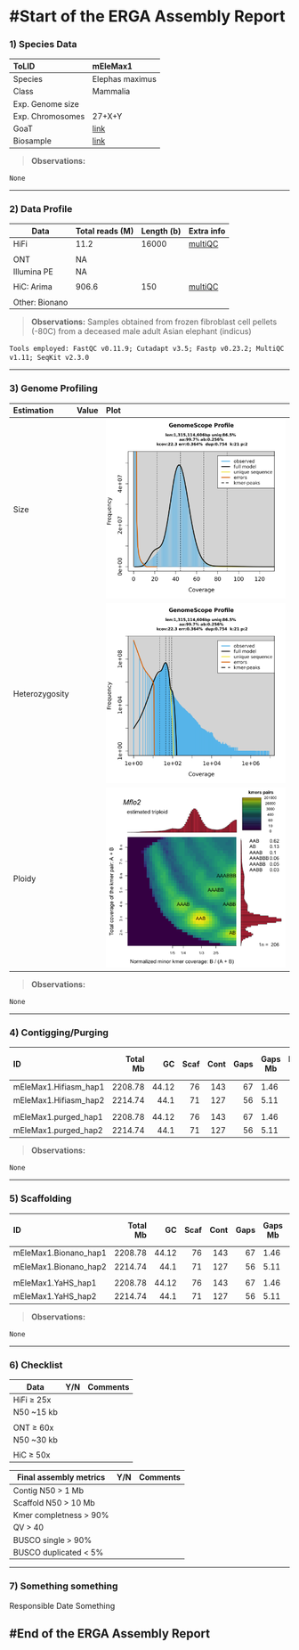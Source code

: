 # #Start of the ERGA Assembly Report

### 1) Species Data

| ToLID            | mEleMax1        |
| :--------------- | :-------------- |
| Species          | Elephas maximus |
| Class            | Mammalia        |
| Exp. Genome size |                 |
| Exp. Chromosomes | 27+X+Y          |
| GoaT             | [link](https://goat.genomehubs.org/record?recordId=9783&result=taxon&taxonomy=ncbi#Elephas%20maximus) |
| Biosample        | [link](https://www.ebi.ac.uk/ena/browser/view/SAMN10973763) |

> **Observations:**
```
None
```

---

### 2) Data Profile

| Data           | Total reads (M) | Length (b) | Extra info |
| -------------- | --------------- | ---------- | --- |
| HiFi           | 11.2            | 16000      | [multiQC](data/rCarCar2.HiFi_trimmed_multiqc_report.html) |
|                |                 |            |     |
| ONT            | NA              |            |     |
| Illumina PE    | NA              |            |     |
|                |                 |            |     |
| HiC: Arima     | 906.6           | 150        | [multiQC](data/rCarCar2.OmniC_multiqc_report.html) |
|                |                 |            |     |
| Other: Bionano |                 |            |     |

> **Observations:** Samples obtained from frozen fibroblast cell pellets (-80C) from a deceased male adult Asian elephant (indicus)
```
Tools employed: FastQC v0.11.9; Cutadapt v3.5; Fastp v0.23.2; MultiQC v1.11; SeqKit v2.3.0
```

---

### 3) Genome Profiling

| Estimation     | Value | Plot                    |
|:-------------- | ----- |:----------------------- |
| Size           |       | ![](data/linear_plot.png) |
| Heterozygosity |       | ![](data/log_plot.png)  |
| Ploidy         |       | ![](data/smudge.png)    |

> **Observations:**
```
None
```

---

### 4) Contigging/Purging

| ID                    | Total Mb |    GC | Scaf | Cont | Gaps | Gaps Mb | Longest Scaf | Scaf N50 | Scaff L50 | Scaf N95 | Scaf L95 | Longest Cont | Cont N50 | Cont L50 | Cont N95 | Cont L95 | QV (HiFi) | QV (Illumina) | Kmer Compl | KCompl both | BUSCO-C | BUSCO-S | Hap                                  | both Hap                             | shared                               | HiC Contact map |
|:--------------------- | --------:| -----:| ----:| ----:| ----:| ------- | ------------:| --------:| ---------:| --------:| --------:| ------------:| --------:| --------:| --------:| --------:| ---------:| ------------- | ----------:| ----------- | -------:| -------:| ------------------------------------ | ------------------------------------ | ------------------------------------ | --------------- |
| mEleMax1.Hifiasm_hap1 |  2208.78 | 44.12 |   76 |  143 |   67 | 1.46    |       356.32 |   137.47 |         5 |    20.35 |       22 |       210.28 |   121.38 |        8 |     6.16 |       41 |     68.19 |               |      96.65 | 99.40       |    97.2 |    96.4 | ![](https://i.imgur.com/VXzxrUo.png) | ![](https://i.imgur.com/jWh1gmy.png) | ![](https://i.imgur.com/9IrUFVy.png) |        NA         |
| mEleMax1.Hifiasm_hap2 |  2214.74 |  44.1 |   71 |  127 |   56 | 5.11    |       381.26 |   137.61 |         5 |    20.31 |       22 |       209.92 |   121.92 |        8 |     6.54 |       32 |     68.42 |               |      96.66 | -           |    97.2 |    96.3 | ![](https://i.imgur.com/kbsPaMJ.png) |                                      |                                      |      NA           |
|                       |          |       |      |      |      |         |              |          |           |          |          |              |          |          |          |          |           |               |            |             |         |         |                                      |                                      |                                      |                 |
| mEleMax1.purged_hap1  |  2208.78 | 44.12 |   76 |  143 |   67 | 1.46    |       356.32 |   137.47 |         5 |    20.35 |       22 |       210.28 |   121.38 |        8 |     6.16 |       41 |     68.19 |               |      96.65 | 99.40       |    97.2 |    96.4 | ![](https://i.imgur.com/VXzxrUo.png) | ![](https://i.imgur.com/jWh1gmy.png) | ![](https://i.imgur.com/9IrUFVy.png) |         NA        |
| mEleMax1.purged_hap2  |  2214.74 |  44.1 |   71 |  127 |   56 | 5.11    |       381.26 |   137.61 |         5 |    20.31 |       22 |       209.92 |   121.92 |        8 |     6.54 |       32 |     68.42 |               |      96.66 | -           |    97.2 |    96.3 | ![](https://i.imgur.com/kbsPaMJ.png) |                                      |                                      |         NA        |

> **Observations:**
```
None
```

---

### 5) Scaffolding

| ID                    | Total Mb |    GC | Scaf | Cont | Gaps | Gaps Mb | Longest Scaf | Scaf N50 | Scaff L50 | Scaf N95 | Scaf L95 | Longest Cont | Cont N50 | Cont L50 | Cont N95 | Cont L95 | QV (HiFi) | QV (Illumina) | Kmer Compl | KCompl both | BUSCO-C | BUSCO-S | Hap                                  | both Hap                             | shared                               | HiC Contact map |
|:--------------------- | --------:| -----:| ----:| ----:| ----:| ------- | ------------:| --------:| ---------:| --------:| --------:| ------------:| --------:| --------:| --------:| --------:| ---------:| ------------- | ----------:| ----------- | -------:| -------:| ------------------------------------ | ------------------------------------ | ------------------------------------ | --------------- |
| mEleMax1.Bionano_hap1 |  2208.78 | 44.12 |   76 |  143 |   67 | 1.46    |       356.32 |   137.47 |         5 |    20.35 |       22 |       210.28 |   121.38 |        8 |     6.16 |       41 |     68.19 |               |      96.65 | 99.40       |    97.2 |    96.4 | ![](https://i.imgur.com/VXzxrUo.png) | ![](https://i.imgur.com/jWh1gmy.png) | ![](https://i.imgur.com/9IrUFVy.png) |                 |
| mEleMax1.Bionano_hap2 |  2214.74 |  44.1 |   71 |  127 |   56 | 5.11    |       381.26 |   137.61 |         5 |    20.31 |       22 |       209.92 |   121.92 |        8 |     6.54 |       32 |     68.42 |               |      96.66 | -           |    97.2 |    96.3 | ![](https://i.imgur.com/kbsPaMJ.png) |                                      |                                      |                 |
|                       |          |       |      |      |      |         |              |          |           |          |          |              |          |          |          |          |           |               |            |             |         |         |                                      |                                      |                                      |                 |
mEleMax1.YaHS_hap1    |  2208.78 | 44.12 |   76 |  143 |   67 | 1.46    |       356.32 |   137.47 |         5 |    20.35 |       22 |       210.28 |   121.38 |        8 |     6.16 |       41 |     68.19 |               |      96.65 | 99.40       |    97.2 |    96.4 | ![](https://i.imgur.com/VXzxrUo.png) | ![](https://i.imgur.com/jWh1gmy.png) | ![](https://i.imgur.com/9IrUFVy.png) |                 |
| mEleMax1.YaHS_hap2    |  2214.74 |  44.1 |   71 |  127 |   56 | 5.11    |       381.26 |   137.61 |         5 |    20.31 |       22 |       209.92 |   121.92 |        8 |     6.54 |       32 |     68.42 |               |      96.66 | -           |    97.2 |    96.3 | ![](https://i.imgur.com/kbsPaMJ.png) |                                      |                                      |                 |


> **Observations:**
```
None
```

---

### 6) Checklist

| Data       | Y/N | Comments |
| ---------- | --- | -------- |
| HiFi ≥ 25x |     |          |
| N50 ~15 kb |     |          |
|            |     |          |
| ONT ≥ 60x  |     |          |
| N50 ~30 kb |     |          |
|            |     |          |
| HiC ≥ 50x  |     |          |



| Final assembly metrics | Y/N | Comments |
| ---------------------- | --- | -------- |
| Contig N50 > 1 Mb      |     |          |
| Scaffold N50 > 10 Mb   |     |          |
| Kmer completness > 90% |     |          |
| QV > 40                |     |          |
| BUSCO single > 90%     |     |          |
| BUSCO duplicated < 5%  |     |          |

---

### 7) Something something

Responsible
Date
Something


## #End of the ERGA Assembly Report

